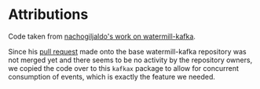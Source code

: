 # Attributions

Code taken from [nachogiljaldo's work on watermill-kafka](https://github.com/nachogiljaldo/watermill-kafka/tree/374-allow_concurrent_consumption_of_events).

Since his [pull request](https://github.com/ThreeDotsLabs/watermill-kafka/pull/29) made onto the base watermill-kafka repository was not merged yet and there seems to be no activity by the repository owners, we copied the code over to this `kafkax` package to allow for concurrent consumption of events, which is exactly the feature we needed.
